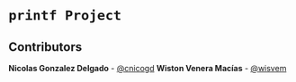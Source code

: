 # **`printf Project`**
## Contributors
**Nicolas Gonzalez Delgado** - [@cnicogd](https://github.com/cnicogd)
**Wiston Venera Macías** - [@wisvem](https://github.com/wisvem)
